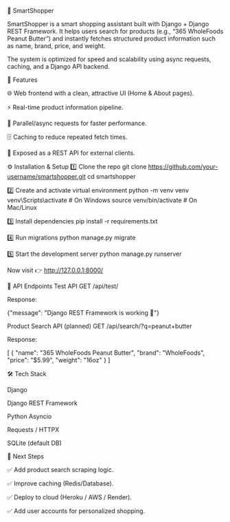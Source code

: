 🛒 SmartShopper

SmartShopper is a smart shopping assistant built with Django + Django REST Framework.
It helps users search for products (e.g., “365 WholeFoods Peanut Butter”) and instantly fetches structured product information such as name, brand, price, and weight.

The system is optimized for speed and scalability using async requests, caching, and a Django API backend.

🚀 Features

🌐 Web frontend with a clean, attractive UI (Home & About pages).

⚡ Real-time product information pipeline.

🔄 Parallel/async requests for faster performance.

🗄️ Caching to reduce repeated fetch times.

🔌 Exposed as a REST API for external clients.

 

⚙️ Installation & Setup
1️⃣ Clone the repo
git clone https://github.com/your-username/smartshopper.git
cd smartshopper

2️⃣ Create and activate virtual environment
python -m venv venv
venv\Scripts\activate     # On Windows
source venv/bin/activate  # On Mac/Linux

3️⃣ Install dependencies
pip install -r requirements.txt

4️⃣ Run migrations
python manage.py migrate

5️⃣ Start the development server
python manage.py runserver


Now visit 👉 http://127.0.0.1:8000/

🔗 API Endpoints
Test API
GET /api/test/


Response:

{"message": "Django REST Framework is working 🚀"}

Product Search API (planned)
GET /api/search/?q=peanut+butter


Response:

[
  {
    "name": "365 WholeFoods Peanut Butter",
    "brand": "WholeFoods",
    "price": "$5.99",
    "weight": "16oz"
  }
]

🛠️ Tech Stack

Django

Django REST Framework

Python Asyncio

Requests / HTTPX

SQLite (default DB)

📌 Next Steps

✅ Add product search scraping logic.

✅ Improve caching (Redis/Database).

✅ Deploy to cloud (Heroku / AWS / Render).

✅ Add user accounts for personalized shopping.
